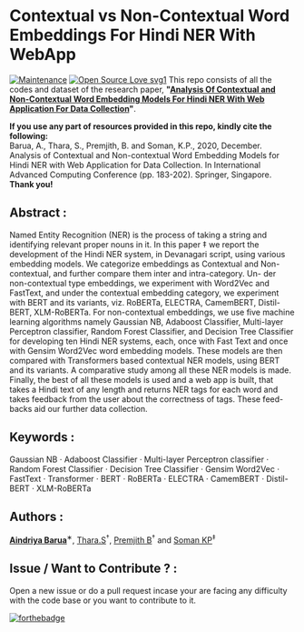 # Contextual vs Non-Contextual Word Embeddings For Hindi NER With WebApp
 [![Maintenance](https://img.shields.io/badge/Maintained%3F-yes-green.svg)]() [![Open Source Love svg1](https://badges.frapsoft.com/os/v1/open-source.svg?v=103)]() 
This repo consists of all the codes and dataset of the research paper, **"[Analysis Of Contextual and Non-Contextual
Word Embedding Models For Hindi NER With
Web Application For Data Collection](https://www.researchgate.net/publication/349190662_Analysis_of_Contextual_and_Non-contextual_Word_Embedding_Models_for_Hindi_NER_with_Web_Application_for_Data_Collection)"**.

**If you use any part of resources provided in this repo, kindly cite the following:**  
Barua, A., Thara, S., Premjith, B. and Soman, K.P., 2020, December. Analysis of Contextual and Non-contextual Word Embedding Models for Hindi NER with Web Application for Data Collection. In International Advanced Computing Conference (pp. 183-202). Springer, Singapore.  
**Thank you!**



## Abstract :
Named Entity Recognition (NER) is the process of taking a string and identifying relevant proper nouns in it. In this paper ‡ we report the development of the Hindi NER system, in Devanagari script, using various embedding models. We categorize embeddings as Contextual and Non-contextual, and further compare them inter and intra-category. Un-
der non-contextual type embeddings, we experiment with Word2Vec and FastText, and under the contextual embedding category, we experiment with BERT and its variants, viz. RoBERTa, ELECTRA, CamemBERT, Distil-BERT, XLM-RoBERTa. For non-contextual embeddings, we use five machine learning algorithms namely Gaussian NB, Adaboost Classifier, Multi-layer Perceptron classifier, Random Forest Classifier, and Decision Tree Classifier for developing ten Hindi NER systems, each,
once with Fast Text and once with Gensim Word2Vec word embedding models. These models are then compared with Transformers based contextual NER models, using BERT and its variants. A comparative study among all these NER models is made. Finally, the best of all these models is used and a web app is built, that takes a Hindi text of any length and
returns NER tags for each word and takes feedback from the user about the correctness of tags. These feed-backs aid our further data collection. 

## Keywords : 
Gaussian NB · Adaboost Classifier · Multi-layer Perceptron classifier · Random Forest Classifier · Decision Tree Classifier · Gensim Word2Vec · FastText · Transformer · BERT · RoBERTa · ELECTRA · CamemBERT · Distil-BERT · XLM-RoBERTa 

## Authors :
**[Aindriya Barua]()**<sup>∗</sup>, [Thara.S]()<sup>†</sup>, [Premjith B]()<sup>†</sup> and [Soman KP]()<sup>‡</sup> 
<!---
**<sup>∗</sup>Department of Computer Science Engineering, Amrita Vishwa Vidyapeetham, India.** <br/> 
<sup>†</sup>Center for Computational Engineering and Networking (CEN), Amrita School of Engineering, Coimbatore.<br/> 
<sup>‡</sup>Center for Cyber Security Systems and Networks, Amrita School of Engineering, Amritapuri Amrita Vishwa Vidyapeetham, India.

## How to run the code?
### For **Classical Machine Learning**
* Run `all.py` [[Link]](https://github.com/rahulvigneswaran/Intrusion-Detection-Systems/blob/master/all.py)
### For **Deep Neural Network (100 iterations)** 
* Run `dnn1.py` for 1-hidden layer network and run `dnn1acc.py` for finding it's accuracy. [[Link]](https://github.com/rahulvigneswaran/Intrusion-Detection-Systems/tree/master/dnn)
* Run `dnn2.py` for 2-hidden layer network and run `dnn2acc.py` for finding it's accuracy. [[Link]](https://github.com/rahulvigneswaran/Intrusion-Detection-Systems/tree/master/dnn)
* Run `dnn3.py` for 3-hidden layer network and run `dnn3acc.py` for finding it's accuracy. [[Link]](https://github.com/rahulvigneswaran/Intrusion-Detection-Systems/tree/master/dnn)
* Run `dnn4.py` for 4-hidden layer network and run `dnn4acc.py` for finding it's accuracy. [[Link]](https://github.com/rahulvigneswaran/Intrusion-Detection-Systems/tree/master/dnn)
* Run `dnn5.py` for 5-hidden layer network and run `dnn5acc.py` for finding it's accuracy. [[Link]](https://github.com/rahulvigneswaran/Intrusion-Detection-Systems/tree/master/dnn)

### For **Deep Neural Network (1000 iterations)** 
* Run `dnn1.py` for 1-hidden layer network and run `dnn1acc.py` for finding it's accuracy. [[Link]](https://github.com/rahulvigneswaran/Intrusion-Detection-Systems/tree/master/dnn1000)
* Run `dnn2.py` for 2-hidden layer network and run `dnn2acc.py` for finding it's accuracy. [[Link]](https://github.com/rahulvigneswaran/Intrusion-Detection-Systems/tree/master/dnn1000)
* Run `dnn3.py` for 3-hidden layer network and run `dnn3acc.py` for finding it's accuracy. [[Link]](https://github.com/rahulvigneswaran/Intrusion-Detection-Systems/tree/master/dnn1000)
* Run `dnn4.py` for 4-hidden layer network and run `dnn4acc.py` for finding it's accuracy. [[Link]](https://github.com/rahulvigneswaran/Intrusion-Detection-Systems/tree/master/dnn1000)
* Run `dnn5.py` for 5-hidden layer network and run `dnn5acc.py` for finding it's accuracy. [[Link]](https://github.com/rahulvigneswaran/Intrusion-Detection-Systems/tree/master/dnn1000)



## Recommended Citation :
If you use this repository in your research, cite this paper - "[Evaluating Shallow and Deep Neural Networks for Network Intrusion Detection Systems in Cyber Security](https://ieeexplore.ieee.org/document/8494096)".
```bib
{
  @InProceedings{Rahul2018,
  author       = {Rahul-Vigneswaran, K and Vinayakumar, R and Soman, KP and Poornachandran, Prabaharan},
  title        = {Evaluating Shallow and Deep Neural Networks for Network Intrusion Detection Systems in Cyber Security},
  booktitle    = {2018 9th International Conference on Computing, Communication and Networking Technologies (ICCCNT)},
  year         = {2018},
  pages        = {1--6},
  organization = {IEEE},
  abstract     = {Intrusion detection system (IDS) has become an essential layer in all the latest ICT system due to an urge towards cyber safety in the day-to-day world. Reasons including uncertainty in ﬁnding the types of attacks and increased the complexity of advanced cyber attacks, IDS calls for the need of integration of Deep Neural Networks (DNNs). In this paper, DNNs have been utilized to predict the attacks on Network Intrusion Detection System (N-IDS). A DNN with 0.1 rate of learning is applied and is run for 1000 number of epochs and KDDCup-’99’ dataset has been used for training and benchmarking the network. For comparison purposes, the training is done on the same dataset with several other classical machine learning algorithms and DNN of layers ranging from 1 to 5. The results were compared and concluded that a DNN of 3 layers has superior performance over all the other classical machine learning algorithms.},
  doi          = {https://doi.org/10.1109/ICCCNT.2018.8494096},
  keywords     = {Intrusion detection, deep neural networks, machine learning, deep learning},
  url          = {https://github.com/rahulvigneswaran/Intrusion-Detection-Systems},
}
```
-->
## Issue / Want to Contribute ? :
Open a new issue or do a pull request incase your are facing any difficulty with the code base or you want to contribute to it.

[![forthebadge](https://forthebadge.com/images/badges/built-with-love.svg)]()
